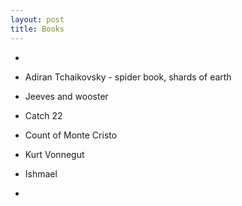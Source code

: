 ```yaml
---
layout: post
title: Books
---
```



-

- Adiran Tchaikovsky - spider book, shards of earth
- Jeeves and wooster

- Catch 22
- Count of Monte Cristo
- Kurt Vonnegut
- Ishmael
-
